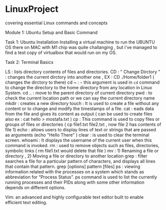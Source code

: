 # LinuxProject
 covering essential Linux commands and concepts

 Module 1: Ubuntu Setup and Basic Command

 Task 1: Ubuntu Installation
 Installing a virtual machine to run the UBUNTU OS there on MAC with M1 chip was quite challanging , but i've managed to find a test copy of virtualbox that would run on my OS.

 
 Task 2: Terminal Basics 

 LS :  lists directory contents of files and directories.
 CD : " Change Dirctory " : changes the current dirctory into another one , EX : 
 CD ./Home/folder1 ( changes the dirctory to there)
 cd ~ : `~` this argument is used in `cd` command to change the directory to the home directory from any location in Linux System.
 cd .. : move to the parent directory of current directory
 pwd : to check the current location path or we can say the current directory name
 mkdir : creates a new directory 
 touch : It is used to create a file without any content or to change and modify the timestamps of a file.
 cat : eads data from the file and gives its content as output ( can be used to create files also ex : cat hello > mostafa.txt ) 
 cp : This command is used to copy files or groups of files or directories ( cp file1.txt file2.txt , now file 2 has contents of file 1) 
 echo : allows users to display lines of text or strings that are passed as arguments (echo "Hello There" )
 clear : is used to clear the terminal screen.
 whoami : It displays the username of the current user when this command is invoked.
 rm : used to remove objects such as files, directories, symbolic links ( rm file1.txt would delete that file ) 
 mv : 1) Renaming a file or directory , 2) Moving a file or directory to another location
 grep : filter searches a file for a particular pattern of characters, and displays all lines that contain that pattern. grep [options] pattern [files]
 ps :  viewing information related with the processes on a system which stands as abbreviation for “Process Status”. ps command is used to list the currently running processes and their PIDs along with some other information depends on different options.

 Vim:  an advanced and highly configurable text editor built to enable efficient text editing.
 
 

